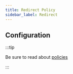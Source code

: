 ```yaml
---
title: Redirect Policy
sidebar_label: Redirect
---
```


<!-- Description goes here-->

<PolicyStatus policy="redirect-response-inbound" />

## Configuration

:::tip

Be sure to read about [policies](/docs/policies)

:::

<PolicyConfig id="redirect-response-inbound" />
